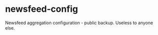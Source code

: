 newsfeed-config
===============

Newsfeed aggregation configuration - public backup.  Useless to anyone else.
